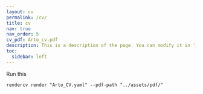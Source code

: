 ```yaml
---
layout: cv
permalink: /cv/
title: cv
nav: true
nav_order: 5
cv_pdf: Arto_cv.pdf
description: This is a description of the page. You can modify it in '_pages/cv.md'. You can also change or remove the top pdf download button.
toc:
  sidebar: left
---
```


Run this 
```
rendercv render "Arto_CV.yaml" --pdf-path "../assets/pdf/"
```